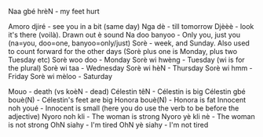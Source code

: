 Naa gbé hrèN - my feet hurt 

Amoro djiré - see you in a bit (same day) 
Nga dè - till tomorrow 
Djèèè - look it's there (voilà). Drawn out è sound
Na doo banyoo - Only you, just you (na=you, doo=one, banyoo=only/just) 
Sorè - week, and Sunday. Also used to count forward for the other days (Sorè plus one is Monday, plus two Tuesday etc) 
Sorè woo doo - Monday 
Sorè wi hwèng - Tuesday (wi is for the plural) 
Sorè wi taa - Wednesday 
Sorè wi hèN - Thursday 
Sorè wi hmm - Friday 
Sorè wi mèloo - Saturday 

Mouo - death (vs koèN - dead) 
Célestin têN - Célestin is big
Célestin gbé bouè(N) - Célestin's feet are big
Honora bouè(N) - Honora is fat
Innocent noh youé - Innocent is small (here you do use the verb to be before the adjective) 
Nyoro noh kli - The woman is strong 
Nyoro yè kli nè - The woman is not strong
OhN siahy - I'm tired
OhN yè siahy - I'm not tired
